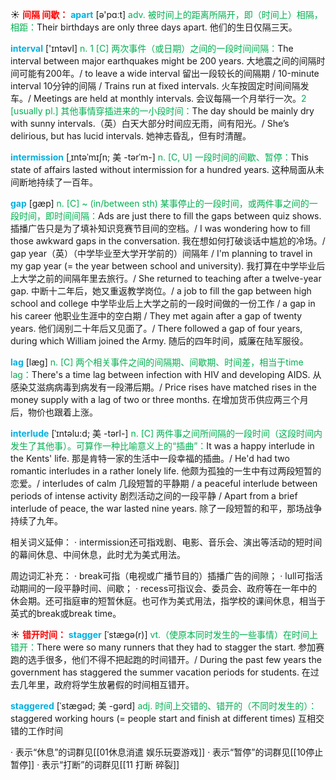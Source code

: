 ☀ <font color="red">**间隔 间歇：**</font>
<font color="sky blue">**apart**</font> [ə'pɑːt] 
<font color="#00b050">adv. 被时间上的距离所隔开，即（时间上）相隔，相距：</font>Their birthdays are only three days apart. 他们的生日仅隔三天。

<font color="sky blue">**interval**</font> ['ɪntəvl] 
<font color="#00b050">n. 1 [C] 两次事件（或日期）之间的一段时间间隔：</font>The interval between major earthquakes might be 200 years. 大地震之间的间隔时间可能有200年。/ to leave a wide interval 留出一段较长的间隔期 / 10-minute interval 10分钟的间隔 / Trains run at fixed intervals. 火车按固定时间间隔发车。/ Meetings are held at monthly intervals. 会议每隔一个月举行一次。<font color="#00b050">2 [usually pl.] 其他事情穿插进来的一小段时间：</font>The day should be mainly dry with sunny intervals.（英）白天大部分时间应无雨，间有阳光。/ She’s delirious, but has lucid intervals. 她神志昏乱，但有时清醒。
            
<font color="sky blue">**intermission**</font> [ˌɪntəˈmɪʃn; 美 -tərˈm-]
<font color="#00b050">n. [C, U] 一段时间的间歇、暂停：</font>This state of affairs lasted without intermission for a hundred years. 这种局面从未间断地持续了一百年。            

<font color="sky blue">**gap**</font> [gæp]
<font color="#00b050">n. [C] ~ (in/between sth) 某事停止的一段时间，或两件事之间的一段时间，即时间间隔：</font>Ads are just there to fill the gaps between quiz shows. 插播广告只是为了填补知识竞赛节目间的空档。/ I was wondering how to fill those awkward gaps in the conversation. 我在想如何打破谈话中尴尬的冷场。/ gap year（英）（中学毕业至大学开学前的）间隔年 / I'm planning to travel in my gap year (= the year between school and university). 我打算在中学毕业后上大学之前的间隔年里去旅行。/ She returned to teaching after a twelve-year gap. 中断十二年后，她又重返教学岗位。/ a job to fill the gap between high school and college 中学毕业后上大学之前的一段时间做的一份工作 / a gap in his career 他职业生涯中的空白期 / They met again after a gap of twenty years. 他们阔别二十年后又见面了。/ There followed a gap of four years, during which William joined the Army. 随后的四年时间，威廉在陆军服役。                

<font color="sky blue">**lag**</font> [læg]
<font color="#00b050">n. [C] 两个相关事件之间的间隔期、间歇期、时间差，相当于time lag：</font>There's a time lag between infection with HIV and developing AIDS. 从感染艾滋病病毒到病发有一段滞后期。/ Price rises have matched rises in the money supply with a lag of two or three months. 在增加货币供应两三个月后，物价也跟着上涨。    
       
<font color="sky blue">**interlude**</font> [ˈɪntəlu:d; 美 -tərl-]
<font color="#00b050">n. [C] 两件事之间所间隔的一段时间（这段时间内发生了其他事）。可算作一种比喻意义上的“插曲”：</font>It was a happy interlude in the Kents' life. 那是肯特一家的生活中一段幸福的插曲。/ He'd had two romantic interludes in a rather lonely life. 他颇为孤独的一生中有过两段短暂的恋爱。/ interludes of calm 几段短暂的平静期 / a peaceful interlude between periods of intense activity 剧烈活动之间的一段平静 / Apart from a brief interlude of peace, the war lasted nine years. 除了一段短暂的和平，那场战争持续了九年。           
           
相关词义延伸：
· intermission还可指戏剧、电影、音乐会、演出等活动的短时间的幕间休息、中间休息，此时尤为美式用法。

周边词汇补充：
· break可指（电视或广播节目的）插播广告的间隙；
· lull可指活动期间的一段平静时间、间歇；
· recess可指议会、委员会、政府等在一年中的休会期。还可指庭审的短暂休庭。也可作为美式用法，指学校的课间休息，相当于英式的break或break time。
     
☀ <font color="red">**错开时间：**</font>
<font color="sky blue">**stagger**</font> [ˈstægə(r)]
<font color="#00b050">vt.（使原本同时发生的一些事情）在时间上错开：</font>There were so many runners that they had to stagger the start. 参加赛跑的选手很多，他们不得不把起跑的时间错开。/ During the past few years the government has staggered the summer vacation periods for students. 在过去几年里，政府将学生放暑假的时间相互错开。
           
<font color="sky blue">**staggered**</font> [ˈstægəd; 美 -gərd]
<font color="#00b050">adj. 时间上交错的、错开的（不同时发生的）：</font>staggered working hours (= people start and finish at different times) 互相交错的工作时间

· 表示“休息”的词群见[[01休息消遣 娱乐玩耍游戏]]
· 表示“暂停”的词群见[[10停止 暂停]]
· 表示“打断”的词群见[[11 打断 碎裂]]
